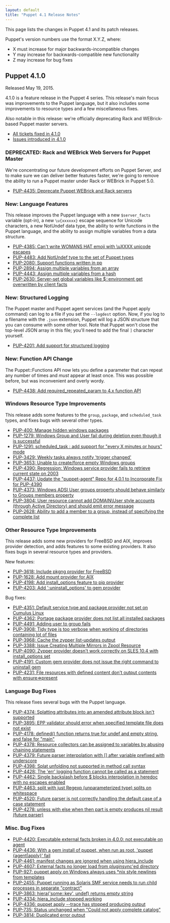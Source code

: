 ```yaml
---
layout: default
title: "Puppet 4.1 Release Notes"
---
```





This page lists the changes in Puppet 4.1 and its patch releases.

Puppet's version numbers use the format X.Y.Z, where:

* X must increase for major backwards-incompatible changes
* Y may increase for backwards-compatible new functionality
* Z may increase for bug fixes


## Puppet 4.1.0

Released May 19, 2015.

4.1.0 is a feature release in the Puppet 4 series. This release's main focus was improvements to the Puppet language, but it also includes some improvements to resource types and a few miscellaneous fixes.

Also notable in this release: we're officially deprecating Rack and WEBrick-based Puppet master servers.

* [All tickets fixed in 4.1.0](https://tickets.puppetlabs.com/issues/?filter=14310)
* [Issues introduced in 4.1.0](https://tickets.puppetlabs.com/issues/?filter=14309)

### DEPRECATED: Rack and WEBrick Web Servers for Puppet Master

We're concentrating our future development efforts on Puppet Server, and to make sure we can deliver better features faster, we're going to remove the ability to run a Puppet master under Rack or WEBrick in Puppet 5.0.

* [PUP-4435: Deprecate Puppet WEBrick and Rack servers](https://tickets.puppetlabs.com/browse/PUP-4435)

### New: Language Features

This release improves the Puppet language with a new `$server_facts` variable (opt-in), a new `\u{xxxxxx}` escape sequence for Unicode characters, a new NotUndef data type, the ability to write functions in the Puppet language, and the ability to assign multiple variables from a data structure.

* [PUP-4385: Can't write WOMANS HAT emoji with \uXXXX unicode escapes](https://tickets.puppetlabs.com/browse/PUP-4385)
* [PUP-4483: Add NotUndef type to the set of Puppet types](https://tickets.puppetlabs.com/browse/PUP-4483)
* [PUP-2080: Support functions written in pp](https://tickets.puppetlabs.com/browse/PUP-2080)
* [PUP-2894: Assign multiple variables from an array](https://tickets.puppetlabs.com/browse/PUP-2894)
* [PUP-4443: Assign multiple variables from a hash](https://tickets.puppetlabs.com/browse/PUP-4443)
* [PUP-2630: Server-set global variables like $::environment get overwritten by client facts](https://tickets.puppetlabs.com/browse/PUP-2630)

### New: Structured Logging

The Puppet master and Puppet agent services (and the Puppet apply command) can log to a file if you set the `--logdest` option. Now, if you log to a filename with the `.json` extension, Puppet will log a JSON structure that you can consume with some other tool. Note that Puppet won't close the top-level JSON array in this file; you'll need to add the final `]` character yourself.

* [PUP-4201: Add support for structured logging](https://tickets.puppetlabs.com/browse/PUP-4201)

### New: Function API Change

The Puppet::Functions API now lets you define a parameter that can repeat any number of times and _must_ appear at least once. This was possible before, but was inconvenient and overly wordy.

* [PUP-4438: Add required_repeated_param to 4.x function API](https://tickets.puppetlabs.com/browse/PUP-4438)

### Windows Resource Type Improvements

This release adds some features to the `group`, `package`, and `scheduled_task` types, and fixes bugs with several other types.

* [PUP-400: Manage hidden windows packages](https://tickets.puppetlabs.com/browse/PUP-400)
* [PUP-1279: Windows Group and User fail during deletion even though it is successful](https://tickets.puppetlabs.com/browse/PUP-1279)
* [PUP-1291: scheduled_task : add support for "every X minutes or hours" mode](https://tickets.puppetlabs.com/browse/PUP-1291)
* [PUP-3429: Weekly tasks always notify 'trigger changed'](https://tickets.puppetlabs.com/browse/PUP-3429)
* [PUP-3653: Unable to create/force empty Windows groups](https://tickets.puppetlabs.com/browse/PUP-3653)
* [PUP-4390: Regression: Windows service provider fails to retrieve current state on 2003](https://tickets.puppetlabs.com/browse/PUP-4390)
* [PUP-4437: Update the "puppet-agent" Repo for 4.0.1 to Incorporate Fix for PUP-4390](https://tickets.puppetlabs.com/browse/PUP-4437)
* [PUP-4373: Windows ADSI User groups property should behave similarly to Groups members property](https://tickets.puppetlabs.com/browse/PUP-4373)
* [PUP-3804: User resource cannot add DOMAIN\User style accounts (through Active Directory) and should emit error message](https://tickets.puppetlabs.com/browse/PUP-3804)
* [PUP-2628: Ability to add a member to a group, instead of specifying the complete list](https://tickets.puppetlabs.com/browse/PUP-2628)

### Other Resource Type Improvements

This release adds some new providers for FreeBSD and AIX, improves provider detection, and adds features to some existing providers. It also fixes bugs in several resource types and providers.

New features:

* [PUP-3618: Include pkgng provider for FreeBSD](https://tickets.puppetlabs.com/browse/PUP-3618)
* [PUP-1628: Add mount provider for AIX](https://tickets.puppetlabs.com/browse/PUP-1628)
* [PUP-4198: Add install_options feature to pip provider](https://tickets.puppetlabs.com/browse/PUP-4198)
* [PUP-4203: Add ':uninstall_options' to gem provider](https://tickets.puppetlabs.com/browse/PUP-4203)

Bug fixes:

* [PUP-4351: Default service type and package provider not set on Cumulus Linux](https://tickets.puppetlabs.com/browse/PUP-4351)
* [PUP-4362: Portage package provider does not list all installed packages](https://tickets.puppetlabs.com/browse/PUP-4362)
* [PUP-4491: Adding user to group fails](https://tickets.puppetlabs.com/browse/PUP-4491)
* [PUP-3908: Tidy type is too verbose when working of directories containing lot of files](https://tickets.puppetlabs.com/browse/PUP-3908)
* [PUP-3968: Cache the zypper list-updates output](https://tickets.puppetlabs.com/browse/PUP-3968)
* [PUP-3388: Issue Creating Multiple Mirrors in Zpool Resource](https://tickets.puppetlabs.com/browse/PUP-3388)
* [PUP-4090: Zypper provider doesn't work correctly on SLES 10.4 with install_options set](https://tickets.puppetlabs.com/browse/PUP-4090)
* [PUP-4191: Custom gem provider does not issue the right command to uninstall gem](https://tickets.puppetlabs.com/browse/PUP-4191)
* [PUP-4231: File resources with defined content don't output contents with ensure=>present](https://tickets.puppetlabs.com/browse/PUP-4231)

### Language Bug Fixes

This release fixes several bugs with the Puppet language.

* [PUP-4374: Splatting attributes into an amended attribute block isn't supported](https://tickets.puppetlabs.com/browse/PUP-4374)
* [PUP-3895: EPP validator should error when specified template file does not exist](https://tickets.puppetlabs.com/browse/PUP-3895)
* [PUP-4178: defined() function returns true for undef and empty string, and false for "main"](https://tickets.puppetlabs.com/browse/PUP-4178)
* [PUP-4378: Resource collectors can be assigned to variables by abusing chaining statements](https://tickets.puppetlabs.com/browse/PUP-4378)
* [PUP-4379: Future parser interpolation with [] after variable prefixed with underscore](https://tickets.puppetlabs.com/browse/PUP-4379)
* [PUP-4398: Splat unfolding not supported in method call syntax](https://tickets.puppetlabs.com/browse/PUP-4398)
* [PUP-4428: The 'err' logging function cannot be called as a statement](https://tickets.puppetlabs.com/browse/PUP-4428)
* [PUP-4462: Single backslash before $ blocks interpolation in heredoc with no escapes enabled](https://tickets.puppetlabs.com/browse/PUP-4462)
* [PUP-4463: split with just Regexp (unparameterized type) splits on whitespace](https://tickets.puppetlabs.com/browse/PUP-4463)
* [PUP-4520: Future parser is not correctly handling the default case of a case statement](https://tickets.puppetlabs.com/browse/PUP-4520)
* [PUP-4278: unless with else when then part is empty produces nil result (future parser)](https://tickets.puppetlabs.com/browse/PUP-4278)


### Misc. Bug Fixes

* [PUP-4420: Executable external facts broken in 4.0.0: not executable on agent](https://tickets.puppetlabs.com/browse/PUP-4420)
* [PUP-4436: With a gem install of puppet, when run as root, 'puppet {agent|apply}' fail](https://tickets.puppetlabs.com/browse/PUP-4436)
* [PUP-4461: manifest changes are ignored when using hiera_include](https://tickets.puppetlabs.com/browse/PUP-4461)
* [PUP-4607: External facts no longer load from pluginsync'ed directory](https://tickets.puppetlabs.com/browse/PUP-4607)
* [PUP-927: puppet apply on Windows always uses *nix style newlines from templates](https://tickets.puppetlabs.com/browse/PUP-927)
* [PUP-2455: Puppet running as Solaris SMF service needs to run child processes in separate "contract"](https://tickets.puppetlabs.com/browse/PUP-2455)
* [PUP-3863: hiera('some::key', undef) returns empty string](https://tickets.puppetlabs.com/browse/PUP-3863)
* [PUP-4334: hiera_include stopped working](https://tickets.puppetlabs.com/browse/PUP-4334)
* [PUP-4336: puppet apply --trace has stopped producing output](https://tickets.puppetlabs.com/browse/PUP-4336)
* [PUP-735: Status unchanged when "Could not apply complete catalog"](https://tickets.puppetlabs.com/browse/PUP-735)
* [PUP-3814: Duplicated error output](https://tickets.puppetlabs.com/browse/PUP-3814)






